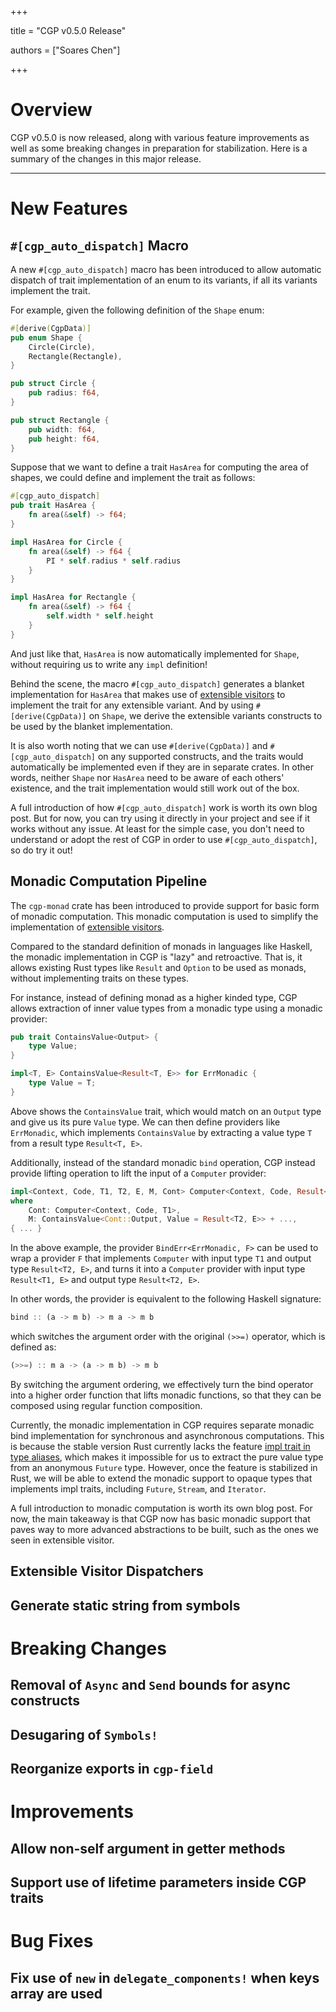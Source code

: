 +++

title = "CGP v0.5.0 Release"

authors = ["Soares Chen"]

+++

# Overview

CGP v0.5.0 is now released, along with various feature improvements as well as some breaking changes in preparation for stabilization. Here is a summary of the changes in this major release.

---

# New Features

## `#[cgp_auto_dispatch]` Macro

A new `#[cgp_auto_dispatch]` macro has been introduced to allow automatic dispatch of trait implementation of an enum to its variants, if all its variants implement the trait.

For example, given the following definition of the `Shape` enum:

```rust
#[derive(CgpData)]
pub enum Shape {
    Circle(Circle),
    Rectangle(Rectangle),
}

pub struct Circle {
    pub radius: f64,
}

pub struct Rectangle {
    pub width: f64,
    pub height: f64,
}
```

Suppose that we want to define a trait `HasArea` for computing the area of shapes, we could define and implement the trait as follows:

```rust
#[cgp_auto_dispatch]
pub trait HasArea {
    fn area(&self) -> f64;
}

impl HasArea for Circle {
    fn area(&self) -> f64 {
        PI * self.radius * self.radius
    }
}

impl HasArea for Rectangle {
    fn area(&self) -> f64 {
        self.width * self.height
    }
}
```

And just like that, `HasArea` is now automatically implemented for `Shape`, without requiring us to write any `impl` definition!

Behind the scene, the macro `#[cgp_auto_dispatch]` generates a blanket implementation for `HasArea` that makes use of [extensible visitors](/blog/extensible-datatypes-part-4/) to implement the trait for any extensible variant. And by using `#[derive(CgpData)]` on `Shape`, we derive the extensible variants constructs to be used by the blanket implementation.

It is also worth noting that we can use `#[derive(CgpData)]` and `#[cgp_auto_dispatch]` on any supported constructs, and the traits would automatically be implemented even if they are in separate crates. In other words, neither `Shape` nor `HasArea` need to be aware of each others' existence, and the trait implementation would still work out of the box.

A full introduction of how `#[cgp_auto_dispatch]` work is worth its own blog post. But for now, you can try using it directly in your project and see if it works without any issue. At least for the simple case, you don't need to understand or adopt the rest of CGP in order to use `#[cgp_auto_dispatch]`, so do try it out!

## Monadic Computation Pipeline

The `cgp-monad` crate has been introduced to provide support for basic form of monadic computation. This monadic computation is used to simplify the implementation of [extensible visitors](/blog/extensible-datatypes-part-4/#what-is-a-monad).

Compared to the standard definition of monads in languages like Haskell, the monadic implementation in CGP is "lazy" and retroactive. That is, it allows existing Rust types like `Result` and `Option` to be used as monads, without implementing traits on these types.

For instance, instead of defining monad as a higher kinded type, CGP allows extraction of inner value types from a monadic type using a monadic provider:

```rust
pub trait ContainsValue<Output> {
    type Value;
}

impl<T, E> ContainsValue<Result<T, E>> for ErrMonadic {
    type Value = T;
}
```

Above shows the `ContainsValue` trait, which would match on an `Output` type and give us its pure `Value` type. We can then define providers like `ErrMonadic`, which implements `ContainsValue` by extracting a value type `T` from a result type `Result<T, E>`.

Additionally, instead of the standard monadic `bind` operation, CGP instead provide lifting operation to lift the input of a `Computer` provider:

```rust
impl<Context, Code, T1, T2, E, M, Cont> Computer<Context, Code, Result<T1, E>> for BindErr<M, Cont>
where
    Cont: Computer<Context, Code, T1>,
    M: ContainsValue<Cont::Output, Value = Result<T2, E>> + ...,
{ ... }
```

In the above example, the provider `BindErr<ErrMonadic, F>` can be used to wrap a provider `F` that implements `Computer` with input type `T1` and output type `Result<T2, E>`, and turns it into a `Computer` provider with input type `Result<T1, E>` and output type `Result<T2, E>`.

In other words, the provider is equivalent to the following Haskell signature:

```rust
bind :: (a -> m b) -> m a -> m b
```

which switches the argument order with the original `(>>=)` operator, which is defined as:

```rust
(>>=) :: m a -> (a -> m b) -> m b
```

By switching the argument ordering, we effectively turn the bind operator into a higher order function that lifts monadic functions, so that they can be composed using regular function composition.

Currently, the monadic implementation in CGP requires separate monadic bind implementation for synchronous and asynchronous computations. This is because the stable version Rust currently lacks the feature [impl trait in type aliases](https://rust-lang.github.io/impl-trait-initiative/explainer/tait.html), which makes it impossible for us to extract the pure value type from an anonymous `Future` type. However, once the feature is stabilized in Rust, we will be able to extend the monadic support to opaque types that implements impl traits, including `Future`, `Stream`, and `Iterator`.

A full introduction to monadic computation is worth its own blog post. For now, the main takeaway is that CGP now has basic monadic support that paves way to more advanced abstractions to be built, such as the ones we seen in extensible visitor.

## Extensible Visitor Dispatchers

## Generate static string from symbols

# Breaking Changes

## Removal of `Async` and `Send` bounds for async constructs

## Desugaring of `Symbols!`

## Reorganize exports in `cgp-field`

# Improvements

## Allow non-self argument in getter methods

## Support use of lifetime parameters inside CGP traits

# Bug Fixes

## Fix use of `new` in `delegate_components!` when keys array are used
